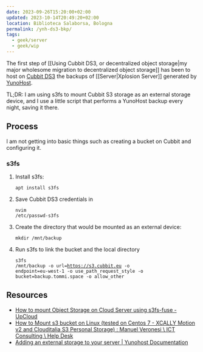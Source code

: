 ```yaml
---
date: 2023-09-26T15:20:00+02:00
updated: 2023-10-14T20:49:20+02:00
location: Biblioteca Salaborsa, Bologna
permalink: /ynh-ds3-bkp/
tags:
  - geek/server
  - geek/wip
---
```

The first step of [[Using Cubbit DS3, or decentralized object storage|my major wholesome migration to decentralized object storage]] has been to host on [Cubbit DS3](https://docs.cubbit.io/getting-started/what-is-cubbit-ds3 'What is Cubbit DS3?') the backups of [[Server|Xplosion Server]] generated by [YunoHost](https://yunohost.org 'What is YunoHost?').

<div class='blue box'>
	TL;DR: I am using s3fs to mount Cubbit S3 storage as an external storage device, and I use a little script that performs a YunoHost backup every night, saving it there.
</div>

## Process

I am not getting into basic things such as creating a bucket on Cubbit and configuring it.

### s3fs

1. Install s3fs: <pre><code>apt install s3fs</pre></code>
2. Save Cubbit DS3 credentials in <pre><code>nvim /etc/passwd-s3fs</pre></code>
3. Create the directory that would be mounted as an external device: <pre><code>mkdir /mnt/backup</pre></code>
4. Run s3fs to link the bucket and the local directory<pre><code>s3fs /mnt/backup -o url=https://s3.cubbit.eu -o endpoint=eu-west-1 -o use_path_request_style -o bucket=backup.tommi.space -o allow_other</pre></code>

## Resources

- [How to mount Object Storage on Cloud Server using s3fs-fuse - UpCloud](https://upcloud.com/resources/tutorials/mount-object-storage-cloud-server-s3fs-fuse)
- [How to Mount s3 bucket on Linux (tested on Centos 7 - XCALLY Motion v2 and Clouditalia S3 Personal Storage) : Manuel Veronesi \\ ICT Consulting \\ Help Desk](https://manuelveronesi.freshdesk.com/support/solutions/articles/19000090670-how-to-mount-s3-bucket-on-linux-tested-on-centos-7-xcally-motion-v2-and-clouditalia-s3-personal-st)
- [Adding an external storage to your server | Yunohost Documentation](https://yunohost.org/en/external_storage#4-mount-the-disk)
